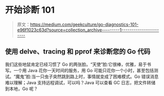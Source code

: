 # 开始诊断 101

> 原文：<https://medium.com/geekculture/go-diagnostics-101-e96f1023c63d?source=collection_archive---------1----------------------->

## 使用 delve、tracing 和 pprof 来诊断您的 Go 代码

我们这些地鼠肯定已经习惯了 Go 的两张脸。“天使”脸:它很棒，优雅，易于书写。一个用 Java 花你一天时间的服务，用 Go 可能只花你一个小时，甚至包括测试。“魔鬼”脸:当一只虫子突然跳到路上时，事情就变成了困难模式。Go 错误消息难以理解；Java 支持远程调试，可以吗？Java 可以查看 GC 日志，把文件转储到本地，Go 呢？